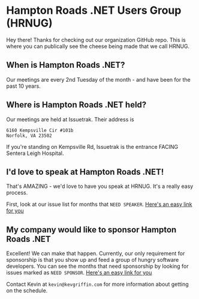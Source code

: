 # Hampton Roads .NET Users Group (HRNUG)

Hey there!  Thanks for checking out our organization GitHub repo.  This is where you can publically see the cheese being made that we call HRNUG.

## When is Hampton Roads .NET?
Our meetings are every 2nd Tuesday of the month - and have been for the past 10 years.

## Where is Hampton Roads .NET held?
Our meetings are held at Issuetrak.  Their address is

```
6160 Kempsville Cir #101b
Norfolk, VA 23502
```

If you're standing on Kempsville Rd, Issuetrak is the entrance FACING Sentera Leigh Hospital.

## I'd love to speak at Hampton Roads .NET!
That's AMAZING - we'd love to have you speak at HRNUG.  It's a really easy process.

First, look at our issue list for months that `NEED SPEAKER`.  [Here's an easy link for you](https://github.com/HRNUG/Organization/issues?q=is%3Aopen+is%3Aissue+label%3A%22NEED+SPEAKER%22)

## My company would like to sponsor Hampton Roads .NET
Excellent!  We can make that happen.  Currently, our only requirement for sponsorship is that you show up and feed a group of hungry software developers.  You can see the months that need sponsorship by looking for issues marked as `NEED SPONSOR`.  [Here's an easy link for you](https://github.com/HRNUG/Organization/issues?q=is%3Aopen+is%3Aissue+label%3A%22NEED+SPONSOR%22)

Contact Kevin at `kevin@kevgriffin.com` for more information about getting on the schedule.
